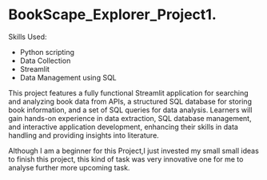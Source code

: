 # BookScape_Explorer_Project1.

Skills Used:
- Python scripting
- Data Collection
- Streamlit
- Data Management using SQL

This project features a fully functional Streamlit application for searching and analyzing book data from APIs, a structured SQL database for storing book information, and a set of SQL queries for data analysis. Learners will gain hands-on experience in data extraction, SQL database management, and interactive application development, enhancing their skills in data handling and providing insights into literature.

Although I am a beginner for this Project,I just invested my small small ideas to finish this project,
this kind of task was very innovative one for me to analyse further more upcoming task. 